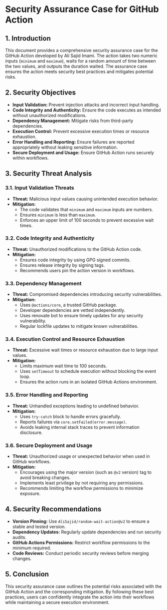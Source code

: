 <!--
SPDX-FileCopyrightText: 2022 - 2024 Ali Sajid Imami

SPDX-License-Identifier: MIT
-->

# Security Assurance Case for GitHub Action

## 1. Introduction

This document provides a comprehensive security assurance case for the GitHub
Action developed by Ali Sajid Imami. The action takes two numeric inputs
(`minimum` and `maximum`), waits for a random amount of time between the two
values, and outputs the duration waited. The assurance case ensures the action
meets security best practices and mitigates potential risks.

## 2. Security Objectives

- **Input Validation:** Prevent injection attacks and incorrect input handling.
- **Code Integrity and Authenticity:** Ensure the code executes as intended without unauthorized modifications.
- **Dependency Management:** Mitigate risks from third-party dependencies.
- **Execution Control:** Prevent excessive execution times or resource exhaustion.
- **Error Handling and Reporting:** Ensure failures are reported appropriately without leaking sensitive information.
- **Secure Deployment and Usage:** Ensure GitHub Action runs securely within workflows.

## 3. Security Threat Analysis

### 3.1. Input Validation Threats

- **Threat:** Malicious input values causing unintended execution behavior.
- **Mitigation:**
  - The code validates that `minimum` and `maximum` inputs are numbers.
  - Ensures `minimum` is less than `maximum`.
  - Enforces an upper limit of 100 seconds to prevent excessive wait times.

### 3.2. Code Integrity and Authenticity

- **Threat:** Unauthorized modifications to the GitHub Action code.
- **Mitigation:**
  - Ensures code integrity by using GPG signed commits.
  - Ensures release integrity by signing tags.
  - Recommends users pin the action version in workflows.

### 3.3. Dependency Management

- **Threat:** Compromised dependencies introducing security vulnerabilities.
- **Mitigation:**
  - Uses `@actions/core`, a trusted GitHub package.
  - Developer dependencies are vetted independently.
  - Uses renovate bot to ensure timely updates for any security vulnerability.
  - Regular lockfile updates to mitigate known vulnerabilities.

### 3.4. Execution Control and Resource Exhaustion

- **Threat:** Excessive wait times or resource exhaustion due to large input values.
- **Mitigation:**
  - Limits maximum wait time to 100 seconds.
  - Uses `setTimeout` to schedule execution without blocking the event loop.
  - Ensures the action runs in an isolated GitHub Actions environment.

### 3.5. Error Handling and Reporting

- **Threat:** Unhandled exceptions leading to undefined behavior.
- **Mitigation:**
  - Uses `try-catch` block to handle errors gracefully.
  - Reports failures via `core.setFailed(error.message)`.
  - Avoids leaking internal stack traces to prevent information disclosure.

### 3.6. Secure Deployment and Usage

- **Threat:** Unauthorized usage or unexpected behavior when used in GitHub workflows.
- **Mitigation:**
  - Encourages using the major version (such as `@v2` version) tag to avoid breaking changes.
  - Implements least privilege by not requiring any permissions.
  - Recommends limiting the workflow permissions to minimize exposure.

## 4. Security Recommendations

- **Version Pinning:** Use `AliSajid/random-wait-action@v2` to ensure a stable and tested version.
- **Dependency Updates:** Regularly update dependencies and run security audits.
- **GitHub Actions Permissions:** Restrict workflow permissions to the minimum required.
- **Code Reviews:** Conduct periodic security reviews before merging changes.

## 5. Conclusion

This security assurance case outlines the potential risks associated with the GitHub Action and the corresponding mitigation. By following these best practices, users can confidently integrate the action into their workflows while maintaining a secure execution environment.
